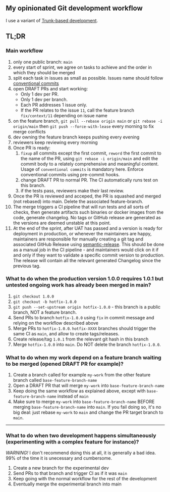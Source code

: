## My opinionated Git development workflow

I use a variant of [Trunk-based development](https://platform.deloitte.com.au/articles/semantic-versioning-with-conventional-commits).

## TL;DR

### Main workflow

1. only one public branch: `main`
1. every start of sprint, we agree on tasks to achieve and the order in which they should be merged
1. split each task in issues as small as possible. Issues name should follow [conventional commits](https://www.conventionalcommits.org/en/v1.0.0/)
1. open DRAFT PRs and start working: 
	- Only 1 dev per PR. 
	- Only 1 dev per branch. 
	- Each PR addresses 1 issue only. 
	- If the PR relates to the issue `11`, call the feature branch `fix/context/11` depending on issue name
1. on the feature branch, `git pull --rebase origin main` or `git rebase -i origin/main` then `git push --force-with-lease` every morning to fix merge conflicts
1. dev owning the feature branch keeps pushing every evening
1. reviewers keep reviewing every morning
1. Once PR is ready:
	1. `fixup` all commits except the first commit, `reword` the first commit to the name of the PR, using `git rebase -i origin/main` and edit the commit body to a relately comprehensive and meaningful content. Usage of `conventional commits` is mandatory here. Enforce conventional commits using pre-commit hooks.
	1. change DRAFT PR to normal PR. The CI automatically runs test on this branch.
	1. if the tests pass, reviewers make their last review.
1. Once the PR is reviewed and acceped, the PR is squashed and merged (not rebased) into main. Delete the associated feature-branch.
1. The merge triggers a CI pipeline that will run tests and all sorts of checks, then generate artifacts such binaries or docker images from the code, generate changelog. No tags or GitHub release are generated as the versions are deemed unstable at this point.
1. At the end of the sprint, after UAT has passed and a version is ready for deployment in production, or whenever the maintainers are happy, maintainers are responsible for manually creating a git tag and associated GitHub Release using [semantic-release](https://github.com/semantic-release/semantic-release). This should be done as a manual job in the CI pipeline - and maintainers would click on it if and only if they want to validate a specific commit version to production. The release will contain all the relevant generated Changelog since the previous tag.

### What to do when the production version 1.0.0 requires 1.0.1 but untested ongoing work has already been merged in main?

1. `git checkout 1.0.0`
1. `git checkout -b hotfix-1.0.0`
1. `git push --set-upstream origin hotfix-1.0.0` - this branch is a public branch, NOT a feature branch.
1. Send PRs to branch `hotfix-1.0.0` using `fix` in commit message and relying on the workflow described above
1. Merge PRs to `hotfix-1.0.0`. `hotfix-XXXX` branches should trigger the same CI as `main`, and allow to create tags/releases.
1. Create release/tag `1.0.1` from the relevant git hash in this branch
1. Merge `hotfix-1.0.0` into `main`. Do NOT delete the branch `hotfix-1.0.0`.

### What to do when my work depend on a feature branch waiting to be merged (opened DRAFT PR for example)?

1. Create a branch called for example `my-work` from the other feature branch called `base-feature-branch-name`
1. Open a DRAFT PR that will merge `my-work` into `base-feature-branch-name`
1. Keep doing the same workflow as explained above, except with `base-feature-branch-name` instead of `main`
1. Make sure to merge `my-work` into `base-feature-branch-name` BEFORE merging `base-feature-branch-name` into `main`. If you fail doing so, it's no big deal: just rebase `my-work` to `main` and change the PR target branch to `main`.

---

### What to do when two development happens simultaneously (experimenting with a complex feature for instance)?

_WARNING!_ I don't recommend doing this at all, it is generally a bad idea. 99% of the time it is unecessary and cumbersome.

1. Create a new branch for the experimental dev
1. Send PRs to that branch and trigger CI as if it was `main`
1. Keep going with the normal workflow for the rest of the development
1. Eventually merge the experimental branch into main


